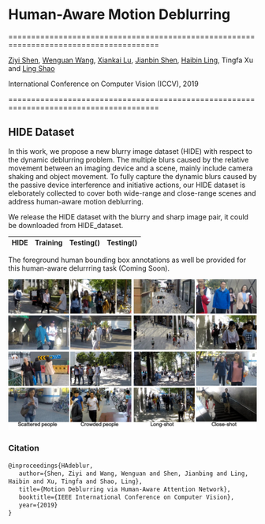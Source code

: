 # Human-Aware Motion Deblurring
=======================================================================================

[Ziyi Shen](https://sites.google.com/site/ziyishenmi/), [Wenguan Wang](https://sites.google.com/view/wenguanwang/), [Xiankai Lu](https://sites.google.com/site/xiankailu111/), [Jianbin Shen](http://iitlab.bit.edu.cn/mcislab/~shenjianbing/), [Haibin Ling](https://www3.cs.stonybrook.edu/~hling/), Tingfa Xu and [Ling Shao](https://scholar.google.com/citations?user=z84rLjoAAAAJ&hl=en)


International Conference on Computer Vision (ICCV), 2019

=======================================================================================

## HIDE Dataset
In this work, we propose a new blurry image dataset (HIDE) with respect to the dynamic deblurring problem. The multiple blurs caused by the relative movement between an imaging device and a scene, mainly include camera shaking and object movement. To fully capture the dynamic blurs caused by the passive device interference and initiative actions, our HIDE dataset is eleborately collected to cover both wide-range and close-range scenes and address human-aware motion deblurring. 

We release the HIDE dataset with the blurry and sharp image pair, it could be downloaded from HIDE_dataset.

|HIDE | Training | Testing()| Testing()
|----|----|----|----

The foreground human bounding box annotations as well be provided for this human-aware delurrring task (Coming Soon).

![image](example.png)







### Citation 
```
@inproceedings{HAdeblur,
   author={Shen, Ziyi and Wang, Wenguan and Shen, Jianbing and Ling, Haibin and Xu, Tingfa and Shao, Ling}, 
   title={Motion Deblurring via Human-Aware Attention Network}, 
   booktitle={IEEE International Conference on Computer Vision},
   year={2019}
}
```
